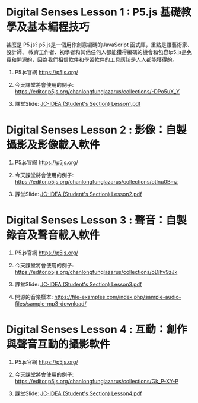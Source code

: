 # Digital Senses Lesson 1 : P5.js 基礎教學及基本編程技巧


甚麼是 P5.js?
p5.js是一個用作創意編碼的JavaScript 函式庫，重點是讓藝術家、設計師、 教育工作者、初學者和其他任何人都能獲得編碼的機會和包容!p5.js是免費和開源的，因為我們相信軟件和學習軟件的工具應該是人人都能獲得的。

1. P5.js官網
https://p5js.org/

2. 今天課堂將會使用的例子:
https://editor.p5js.org/chanlongfunglazarus/collections/-DPo5uX_Y

3. 課堂Slide:
[JC-IDEA (Student's Section) Lesson1.pdf](https://github.com/JC-Project-IDEA/Digital-Senses/files/10878924/JC-IDEA.Student.s.Section.Lesson1.pdf)


# Digital Senses Lesson 2 : 影像：自製攝影及影像載入軟件


1. P5.js官網
https://p5js.org/

2. 今天課堂將會使用的例子:
https://editor.p5js.org/chanlongfunglazarus/collections/otInu0Bmz

3. 課堂Slide:
[JC-IDEA (Student's Section) Lesson2.pdf](https://github.com/JC-Project-IDEA/Digital-Senses/files/10878927/JC-IDEA.Student.s.Section.Lesson2.pdf)


# Digital Senses Lesson 3 : 聲音：自製錄音及聲音載入軟件

1. P5.js官網
https://p5js.org/

2. 今天課堂將會使用的例子:
https://editor.p5js.org/chanlongfunglazarus/collections/oDjhv9zJk

3. 課堂Slide:
[JC-IDEA (Student's Section) Lesson3.pdf](https://github.com/JC-Project-IDEA/Digital-Senses/files/10878929/JC-IDEA.Student.s.Section.Lesson3.pdf)

4. 開源的音樂樣本:
https://file-examples.com/index.php/sample-audio-files/sample-mp3-download/

# Digital Senses Lesson 4 : 互動：創作與聲音互動的攝影軟件

1. P5.js官網
https://p5js.org/

2. 今天課堂將會使用的例子:
https://editor.p5js.org/chanlongfunglazarus/collections/Gk_P-XY-P

3. 課堂Slide:
[JC-IDEA (Student's Section) Lesson4.pdf](https://github.com/JC-Project-IDEA/Digital-Senses/files/10878929/JC-IDEA.Student.s.Section.Lesson4.pdf)



